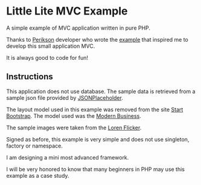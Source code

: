 # Little Lite MVC Example
A simple example of MVC application written in pure PHP.

Thanks to [Perikson](http://code.runnable.com/u/perikzzon) developer who wrote the [example](http://code.runnable.com/VDmWiT3TzycRcN6N/php-mvc-simple-for-template) that inspired me to develop this small application MVC.

It is always good to code for fun!

## Instructions
This application does not use database.
The sample data is retrieved from a sample json file provided by [JSONPlaceholder](http://jsonplaceholder.typicode.com/).

The layout model used in this example was removed from the site [Start Bootstrap](http://startbootstrap.com/).
The model used was the [Modern Business](http://startbootstrap.com/template-overviews/modern-business/).

The sample images were taken from the [Loren Flicker](http://loremflickr.com).

Signed as before, this example is very simple and does not use singleton, factory or namespace.

I am designing a mini most advanced framework.

I will be very honored to know that many beginners in PHP may use this example as a case study.